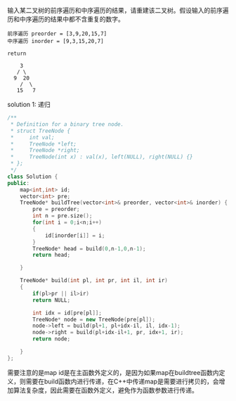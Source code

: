 输入某二叉树的前序遍历和中序遍历的结果，请重建该二叉树。假设输入的前序遍历和中序遍历的结果中都不含重复的数字。

```
前序遍历 preorder = [3,9,20,15,7]
中序遍历 inorder = [9,3,15,20,7]

return

    3
   / \
  9  20
    /  \
   15   7
```

solution 1: 递归 
```C++
/**
 * Definition for a binary tree node.
 * struct TreeNode {
 *     int val;
 *     TreeNode *left;
 *     TreeNode *right;
 *     TreeNode(int x) : val(x), left(NULL), right(NULL) {}
 * };
 */
class Solution {
public:
    map<int,int> id;
    vector<int> pre;
    TreeNode* buildTree(vector<int>& preorder, vector<int>& inorder) {
        pre = preorder;
        int n = pre.size();
        for(int i = 0;i<n;i++)
        {
            id[inorder[i]] = i;
        }
        TreeNode* head = build(0,n-1,0,n-1);
        return head;

    }

    TreeNode* build(int pl, int pr, int il, int ir)
    {
        if(pl>pr || il>ir)
        return NULL;

        int idx = id[pre[pl]];
        TreeNode* node = new TreeNode(pre[pl]);
        node->left = build(pl+1, pl+idx-il, il, idx-1);
        node->right = build(pl+idx-il+1, pr, idx+1, ir);
        return node;

    }
};
```
需要注意的是map id是在主函数外定义的，是因为如果map在buildtree函数内定义，则需要在build函数内进行传递，在C++中传递map是需要进行拷贝的，会增加算法复杂度，因此需要在函数外定义，避免作为函数参数进行传递。